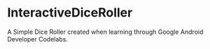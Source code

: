 # InteractiveDiceRoller
A Simple Dice Roller created when learning through 
Google Android Developer Codelabs.

